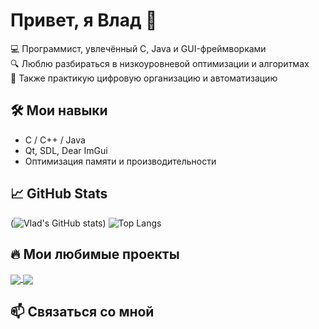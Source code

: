 # Привет, я Влад 👋

💻 Программист, увлечённый C, Java и GUI-фреймворками  
🔍 Люблю разбираться в низкоуровневой оптимизации и алгоритмах  
📸 Также практикую цифровую организацию и автоматизацию

## 🛠️ Мои навыки
- C / C++ / Java
- Qt, SDL, Dear ImGui
- Оптимизация памяти и производительности

## 📈 GitHub Stats
(![Vlad's GitHub stats](https://github-readme-stats.vercel.app/api?username=hacker2023beginer&show_icons=true&theme=radical))
![Top Langs]([https://github-readme-stats.vercel.app/api/top-langs/?username=hacker2023beginer&size_weight=0.5&count_weight=0.5&langs_count=8](https://github-readme-stats.vercel.app/api/top-langs/?username=hacker2023beginer&layout=compact&langs_count=9))
## 🔥 Мои любимые проекты
<a href="https://github.com/hacker2023beginer/leetcode">
  <img align="center" src="https://github-readme-stats.vercel.app/api/pin/?username=hacker2023beginer&repo=leetcode" />
</a>
<a href="https://github.com/hacker2023beginer/Boolean_expression_calculator">
  <img align="center" src="https://github-readme-stats.vercel.app/api/pin/?username=hacker2023beginer&Boolean_expression_calculator" />
</a>

## 📫 Связаться со мной

